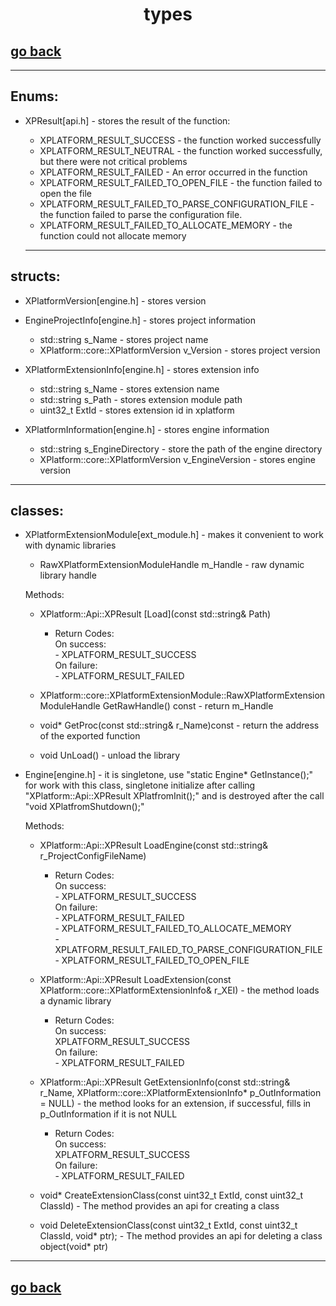 <h1 align="center"> types </h1>

## [go back](Wiki.md)

---

## Enums:
- XPResult[api.h] - stores the result of the function:
    - XPLATFORM_RESULT_SUCCESS - the function worked successfully
    - XPLATFORM_RESULT_NEUTRAL - the function worked successfully, but there were not critical problems
    - XPLATFORM_RESULT_FAILED - An error occurred in the function
    - XPLATFORM_RESULT_FAILED_TO_OPEN_FILE  - the function failed to open the file 
    - XPLATFORM_RESULT_FAILED_TO_PARSE_CONFIGURATION_FILE - the function failed to parse the configuration file.
    - XPLATFORM_RESULT_FAILED_TO_ALLOCATE_MEMORY - the function could not allocate memory

    ---

## structs:

- XPlatformVersion[engine.h] - stores version  

- EngineProjectInfo[engine.h] - stores project information
    - std::string s_Name - stores project name
    - XPlatform::core::XPlatformVersion v_Version - stores project version

- XPlatformExtensionInfo[engine.h] - stores extension info
    - std::string s_Name - stores extension name
    - std::string s_Path - stores extension module path
    - uint32_t ExtId - stores extension id in xplatform

- XPlatformInformation[engine.h] - stores engine information
    - std::string s_EngineDirectory - store the path of the engine directory
    - XPlatform::core::XPlatformVersion v_EngineVersion - stores engine version

---

## classes:
- XPlatformExtensionModule[ext_module.h] - makes it convenient to work with dynamic libraries

    - RawXPlatformExtensionModuleHandle m_Handle - raw dynamic library handle
    
    Methods:
    - XPlatform::Api::XPResult [Load](const std::string& Path)
        - Return Codes: <br>
            On success: <br> - XPLATFORM_RESULT_SUCCESS <br>
            On failure: <br> - XPLATFORM_RESULT_FAILED

    -  XPlatform::core::XPlatformExtensionModule::RawXPlatformExtensionModuleHandle GetRawHandle() const - return m_Handle

    -  void* GetProc(const std::string& r_Name)const - return the address of the exported function

    - void UnLoad() - unload the library

- Engine[engine.h] -  it is singletone, use "static Engine* GetInstance();" for work with this class, singletone initialize after calling "XPlatform::Api::XPResult 
XPlatfromInit();"
and is destroyed after the call "void XPlatfromShutdown();"

    Methods:
    
    - XPlatform::Api::XPResult LoadEngine(const std::string& r_ProjectConfigFileName)
        
        - Return Codes: <br>
            On success: <br> - XPLATFORM_RESULT_SUCCESS <br>
            On failure: <br> - XPLATFORM_RESULT_FAILED <br> - XPLATFORM_RESULT_FAILED_TO_ALLOCATE_MEMORY <br> -XPLATFORM_RESULT_FAILED_TO_PARSE_CONFIGURATION_FILE <br> - XPLATFORM_RESULT_FAILED_TO_OPEN_FILE

    - XPlatform::Api::XPResult LoadExtension(const XPlatform::core::XPlatformExtensionInfo& r_XEI) - the method loads a dynamic library

        - Return Codes: <br>
        On success: <br> XPLATFORM_RESULT_SUCCESS <br>
        On failure: <br>  - XPLATFORM_RESULT_FAILED

    - XPlatform::Api::XPResult GetExtensionInfo(const std::string& r_Name, XPlatform::core::XPlatformExtensionInfo* p_OutInformation = NULL) - the method looks for an extension, if successful, fills in p_OutInformation if it is not NULL

         - Return Codes: <br>
        On success: <br> XPLATFORM_RESULT_SUCCESS <br>
        On failure: <br>  - XPLATFORM_RESULT_FAILED

    - void* CreateExtensionClass(const uint32_t ExtId, const uint32_t ClassId) - The method provides an api for creating a class

    - void  DeleteExtensionClass(const uint32_t ExtId, const uint32_t ClassId, void* ptr); - The method provides an api for deleting a class object(void* ptr)

--- 
## [go back](Wiki.md)
